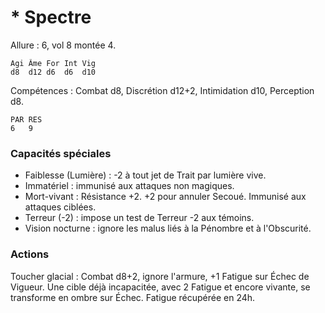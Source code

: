# * Spectre

Allure : 6, vol 8 montée 4.

	Agi	Âme	For	Int	Vig
	d8	d12	d6	d6	d10

Compétences : Combat d8, Discrétion d12+2, Intimidation d10, Perception d8.

	PAR	RES
	6	9

### Capacités spéciales
- Faiblesse (Lumière) : -2 à tout jet de Trait par lumière vive.
- Immatériel : immunisé aux attaques non magiques.
- Mort-vivant : Résistance +2. +2 pour annuler Secoué. Immunisé aux attaques ciblées.
- Terreur (-2) : impose un test de Terreur -2 aux témoins.
- Vision nocturne : ignore les malus liés à la Pénombre et à l'Obscurité.

### Actions
Toucher glacial : Combat d8+2, ignore l'armure, +1 Fatigue sur Échec de Vigueur. Une cible déjà incapacitée, avec 2 Fatigue et encore vivante, se transforme en ombre sur Échec. Fatigue récupérée en 24h.
